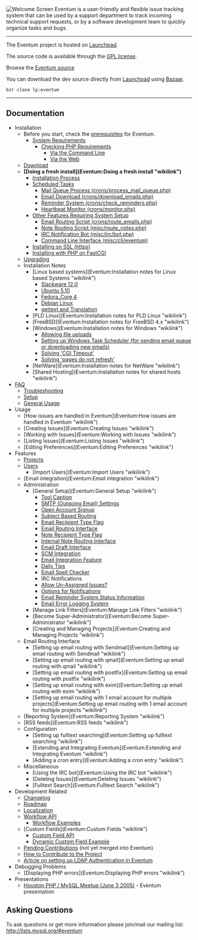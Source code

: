 ![Welcome Screen](Eventum-Profile.jpg "fig:Welcome Screen") Eventum is a user-friendly and flexible issue tracking system that can be used by a support department to track incoming technical support requests, or by a software development team to quickly organize tasks and bugs.

* * * * *

The Eventum project is hosted on [Launchpad](https://launchpad.net/eventum/).

The source code is available through the [GPL license](Eventum:License "wikilink").

Browse the [Eventum source](https://code.launchpad.net/~eventum-developers/eventum/trunk)

You can download the dev source directly from [Launchpad](https://launchpad.net/eventum) using [Bazaar](http://bazaar-vcs.org).


`bzr clone lp:eventum`

* * * * *

Documentation
-------------

-   Installation
    -   Before you start, check the [prerequisites](Eventum:Prerequisites "wikilink") for Eventum.
        -   [System Requirements](Eventum:Prerequisites#System_Requirements "wikilink")
            -   [Checking PHP Requirements](Eventum:Prerequisites#Checking_PHP_Requirements "wikilink")
                -   [Via the Command Line](Eventum:Prerequisites#Via_the_Command_Line "wikilink")
                -   [Via the Web](Eventum:Prerequisites#Via_the_Web "wikilink")
    -   [Download](http://dev.mysql.com/downloads/other/eventum/)
    -   **[Doing a fresh install](Eventum:Doing a fresh install "wikilink")**
        -   [Installation Process](Eventum:Doing_a_fresh_install#Installation_Process "wikilink")
        -   [Scheduled Tasks](Eventum:Doing_a_fresh_install#Scheduled_Tasks "wikilink")
            -   [Mail Queue Process (crons/process_mail_queue.php)](Eventum:Doing_a_fresh_install#Mail_Queue_Process_.28misc.2Fprocess_mail_queue.php.29 "wikilink")
            -   [Email Download (crons/download_emails.php)](Eventum:Doing_a_fresh_install#Email_Download_.28misc.2Fdownload_emails.php.29 "wikilink")
            -   [Reminder System (crons/check_reminders.php)](Eventum:Doing_a_fresh_install#Reminder_System_.28misc.2Fcheck_reminders.php.29 "wikilink")
            -   [Heartbeat Monitor (crons/monitor.php)](Eventum:Doing_a_fresh_install#Heartbeat_Monitor_.28misc.2Fmonitor.php.29 "wikilink")
        -   [Other Features Requiring System Setup](Eventum:Doing_a_fresh_install#Other_Features_Requiring_System_Setup "wikilink")
            -   [Email Routing Script (crons/route_emails.php)](Eventum:Doing_a_fresh_install#Email_Routing_Script_.28misc.2Froute_emails.php.29 "wikilink")
            -   [Note Routing Script (misc/route_notes.php)](Eventum:Doing_a_fresh_install#Note_Routing_Script_.28misc.2Froute_notes.php.29 "wikilink")
            -   [IRC Notification Bot (misc/irc/bot.php)](Eventum:Doing_a_fresh_install#IRC_Notification_Bot_.28misc.2Firc.2Fbot.php.29 "wikilink")
            -   [Command Line Interface (misc/cli/eventum)](Eventum:Doing_a_fresh_install#Command_Line_Interface_.28misc.2Fcli.2Feventum.29 "wikilink")
        -   [Installing on SSL (https)](Eventum:Doing_a_fresh_install#Installing_on_SSL_.28https.29 "wikilink")
        -   [Installing with PHP on FastCGI](Eventum:Doing_a_fresh_install#Installing_with_PHP_on_FastCGI "wikilink")
    -   [Upgrading](Eventum:Upgrading "wikilink")
    -   Installation Notes
        -   [Linux based systems](Eventum:Installation notes for Linux based Systems "wikilink")
            -   [Slackware 12.0](Eventum:Installation_notes_for_Linux_based_Systems#Slackware_12.0 "wikilink")
            -   [Ubuntu 5.10](Eventum:Installation_notes_for_Linux_based_Systems#Ubuntu_5.10 "wikilink")
            -   [Fedora_Core 4](Eventum:Installation_notes_for_Linux_based_Systems#Fedora_Core_4 "wikilink")
            -   [Debian Linux](Eventum:Installation_notes_for_Linux_based_Systems#Debian_Linux "wikilink")
            -   [gettext and Translation](Eventum:Installation_notes_for_Linux_based_Systems#gettext_and_Translation "wikilink")
        -   [PLD Linux](Eventum:Installation notes for PLD Linux "wikilink")
        -   [FreeBSD](Eventum:Installation notes for FreeBSD 4.x "wikilink")
        -   [Windows](Eventum:Installation notes for Windows "wikilink")
            -   [Allowing file uploads](Eventum:Installation_notes_for_Windows#Allowing_file_uploads "wikilink")
            -   [Setting up Windows Task Scheduler (for sending email queue or downloading new emails)](Eventum:Installation_notes_for_Windows#Setting_up_Windows_Task_Scheduler_.28for_sending_email_queue_or_downloading_new_emails.29 "wikilink")
            -   [Solving 'CGI Timeout'](Eventum:Installation_notes_for_Windows#Solving_.27CGI_Timeout.27 "wikilink")
            -   [Solving 'pages do not refresh'](Eventum:Installation_notes_for_Windows#Solving_.27pages_do_not_refresh.27 "wikilink")
        -   [NetWare](Eventum:Installation notes for NetWare "wikilink")
        -   [Shared Hosting](Eventum:Installation notes for shared hosts "wikilink")
-   [FAQ](Eventum:FAQ "wikilink")
    -   [Troubleshooting](Eventum:FAQ#Troubleshooting "wikilink")
    -   [Setup](Eventum:FAQ#Setup "wikilink")
    -   [General Usage](Eventum:FAQ#General_Usage "wikilink")
-   Usage
    -   [How issues are handled in Eventum](Eventum:How issues are handled in Eventum "wikilink")
    -   [Creating Issues](Eventum:Creating Issues "wikilink")
    -   [Working with Issues](Eventum:Working with Issues "wikilink")
    -   [Listing Issues](Eventum:Listing Issues "wikilink")
    -   [Editing Preferences](Eventum:Editing Preferences "wikilink")
-   Features
    -   [Projects](Eventum:Projects "wikilink")
    -   [Users](Eventum:Users "wikilink")
        -   [Import Users](Eventum:Import Users "wikilink")
    -   [Email integration](Eventum:Email integration "wikilink")
    -   Administration
        -   [General Setup](Eventum:General Setup "wikilink")
            -   [Tool Caption](Eventum:General_Setup#Tool_Caption "wikilink")
            -   [SMTP (Outgoing Email) Settings](Eventum:General_Setup#SMTP_.28Outgoing_Email.29_Settings "wikilink")
            -   [Open Account Signup](Eventum:General_Setup#Open_Account_Signup "wikilink")
            -   [Subject Based Routing](Eventum:General_Setup#Subject_Based_Routing "wikilink")
            -   [Email Recipient Type Flag](Eventum:General_Setup#Email_Recipient_Type_Flag "wikilink")
            -   [Email Routing Interface](Eventum:General_Setup#Email_Routing_Interface "wikilink")
            -   [Note Recipient Type Flag](Eventum:General_Setup#Note_Recipient_Type_Flag "wikilink")
            -   [Internal Note Routing Interface](Eventum:General_Setup#Internal_Note_Routing_Interface "wikilink")
            -   [Email Draft Interface](Eventum:General_Setup#Email_Draft_Interface "wikilink")
            -   [SCM Integration](Eventum:General_Setup#SCM_Integration "wikilink")
            -   [Email Integration Feature](Eventum:General_Setup#Email_Integration_Feature "wikilink")
            -   [Daily Tips](Eventum:General_Setup#Daily_Tips "wikilink")
            -   [Email Spell Checker](Eventum:General_Setup#Email_Spell_Checker "wikilink")
            -   IRC Notifications
            -   [Allow Un-Assigned Issues?](Eventum:General_Setup#Allow_Un-Assigned_Issues.3F "wikilink")
            -   [Options for Notifications](Eventum:General_Setup#Default_Options_for_Notifications "wikilink")
            -   [Email Reminder System Status Information](Eventum:General_Setup#Email_Reminder_System_Status_Information "wikilink")
            -   [Email Error Logging System](Eventum:General_Setup#Email_Error_Logging_System "wikilink")
        -   [Manage Link Filters](Eventum:Manage Link Filters "wikilink")
        -   [Become Super-Administrator](Eventum:Become Super-Administrator "wikilink")
        -   [Creating and Managing Projects](Eventum:Creating and Managing Projects "wikilink")
    -   Email Routing Interface
        -   [Setting up email routing with Sendmail](Eventum:Setting up email routing with Sendmail "wikilink")
        -   [Setting up email routing with qmail](Eventum:Setting up email routing with qmail "wikilink")
        -   [Setting up email routing with postfix](Eventum:Setting up email routing with postfix "wikilink")
        -   [Setting up email routing with exim](Eventum:Setting up email routing with exim "wikilink")
        -   [Setting up email routing with 1 email account for multiple projects](Eventum:Setting up email routing with 1 email account for multiple projects "wikilink")
    -   [Reporting System](Eventum:Reporting System "wikilink")
    -   [RSS feeds](Eventum:RSS feeds "wikilink")
    -   Configuration
        -   [Setting up fulltext searching](Eventum:Setting up fulltext searching "wikilink")
        -   [Extending and Integrating Eventum](Eventum:Extending and Integrating Eventum "wikilink")
        -   [Adding a cron entry](Eventum:Adding a cron entry "wikilink")
    -   Miscellaneous
        -   [Using the IRC bot](Eventum:Using the IRC bot "wikilink")
        -   [Deleting Issues](Eventum:Deleting Issues "wikilink")
        -   [Fulltext Search](Eventum:Fulltext Search "wikilink")
-   Development Related
    -   [Changelog](Eventum:Changelog "wikilink")
    -   [Roadmap](Eventum:Roadmap "wikilink")
    -   [Localization](Eventum:Localization "wikilink")
    -   [Workflow API](Eventum:WorkflowDocumentation "wikilink")
        -   [Workflow Examples](Eventum:WorkflowExamples "wikilink")
    -   [Custom Fields](Eventum:Custom Fields "wikilink")
        -   [Custom Field API](Eventum:CustomFieldAPI "wikilink")
        -   [Dynamic Custom Field Example](Eventum:DynamicCustomFieldExample "wikilink")
    -   [Pending Contributions](Eventum:Pending_Contributions "wikilink") (not yet merged into Eventum)
    -   [How to Contribute to the Project](Eventum:HowToContribute "wikilink")
    -   [Article on setting up LDAP Authentication in Eventum](http://www.bieberlabs.com/wordpress/archives/2007/10/20/ldap-enabling-the-eventum-defect-tracking-system/)
-   Debugging Problems
    -   [Displaying PHP errors](Eventum:Displaying PHP errors "wikilink")
-   Presentations
    -   [Houston PHP / MySQL Meetup (June 3 2005)](http://eventum.mysql.org/meetup_presentation.ppt) - Eventum presentation

Asking Questions
----------------

To ask questions or get more information please join/mail our mailing list: <http://lists.mysql.org/#eventum>